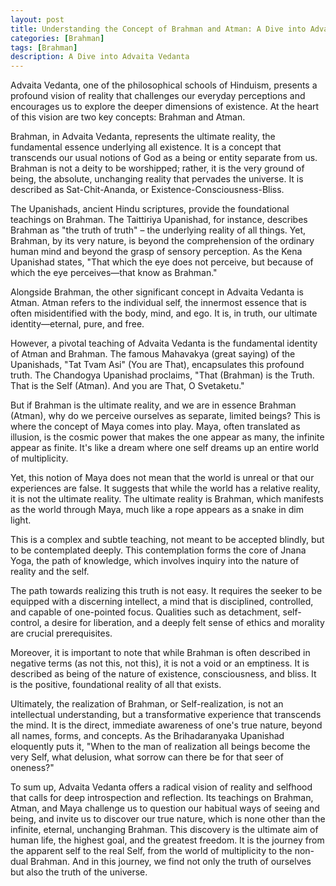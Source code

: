```yaml
---
layout: post
title: Understanding the Concept of Brahman and Atman: A Dive into Advaita Vedanta
categories: [Brahman]
tags: [Brahman]
description: A Dive into Advaita Vedanta
---
```


Advaita Vedanta, one of the philosophical schools of Hinduism, presents a profound vision of reality that challenges our everyday perceptions and encourages us to explore the deeper dimensions of existence. At the heart of this vision are two key concepts: Brahman and Atman.

Brahman, in Advaita Vedanta, represents the ultimate reality, the fundamental essence underlying all existence. It is a concept that transcends our usual notions of God as a being or entity separate from us. Brahman is not a deity to be worshipped; rather, it is the very ground of being, the absolute, unchanging reality that pervades the universe. It is described as Sat-Chit-Ananda, or Existence-Consciousness-Bliss.

The Upanishads, ancient Hindu scriptures, provide the foundational teachings on Brahman. The Taittiriya Upanishad, for instance, describes Brahman as "the truth of truth" – the underlying reality of all things. Yet, Brahman, by its very nature, is beyond the comprehension of the ordinary human mind and beyond the grasp of sensory perception. As the Kena Upanishad states, "That which the eye does not perceive, but because of which the eye perceives—that know as Brahman."

Alongside Brahman, the other significant concept in Advaita Vedanta is Atman. Atman refers to the individual self, the innermost essence that is often misidentified with the body, mind, and ego. It is, in truth, our ultimate identity—eternal, pure, and free.

However, a pivotal teaching of Advaita Vedanta is the fundamental identity of Atman and Brahman. The famous Mahavakya (great saying) of the Upanishads, "Tat Tvam Asi" (You are That), encapsulates this profound truth. The Chandogya Upanishad proclaims, "That (Brahman) is the Truth. That is the Self (Atman). And you are That, O Svetaketu."

But if Brahman is the ultimate reality, and we are in essence Brahman (Atman), why do we perceive ourselves as separate, limited beings? This is where the concept of Maya comes into play. Maya, often translated as illusion, is the cosmic power that makes the one appear as many, the infinite appear as finite. It's like a dream where one self dreams up an entire world of multiplicity.

Yet, this notion of Maya does not mean that the world is unreal or that our experiences are false. It suggests that while the world has a relative reality, it is not the ultimate reality. The ultimate reality is Brahman, which manifests as the world through Maya, much like a rope appears as a snake in dim light.

This is a complex and subtle teaching, not meant to be accepted blindly, but to be contemplated deeply. This contemplation forms the core of Jnana Yoga, the path of knowledge, which involves inquiry into the nature of reality and the self.

The path towards realizing this truth is not easy. It requires the seeker to be equipped with a discerning intellect, a mind that is disciplined, controlled, and capable of one-pointed focus. Qualities such as detachment, self-control, a desire for liberation, and a deeply felt sense of ethics and morality are crucial prerequisites.

Moreover, it is important to note that while Brahman is often described in negative terms (as not this, not this), it is not a void or an emptiness. It is described as being of the nature of existence, consciousness, and bliss. It is the positive, foundational reality of all that exists.

Ultimately, the realization of Brahman, or Self-realization, is not an intellectual understanding, but a transformative experience that transcends the mind. It is the direct, immediate awareness of one's true nature, beyond all names, forms, and concepts. As the Brihadaranyaka Upanishad eloquently puts it, "When to the man of realization all beings become the very Self, what delusion, what sorrow can there be for that seer of oneness?"

To sum up, Advaita Vedanta offers a radical vision of reality and selfhood that calls for deep introspection and reflection. Its teachings on Brahman, Atman, and Maya challenge us to question our habitual ways of seeing and being, and invite us to discover our true nature, which is none other than the infinite, eternal, unchanging Brahman. This discovery is the ultimate aim of human life, the highest goal, and the greatest freedom. It is the journey from the apparent self to the real Self, from the world of multiplicity to the non-dual Brahman. And in this journey, we find not only the truth of ourselves but also the truth of the universe.